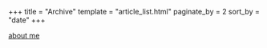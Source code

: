 +++
title = "Archive"
template = "article_list.html"
paginate_by = 2
sort_by = "date"
+++

[about me](@/pages/about.md)
